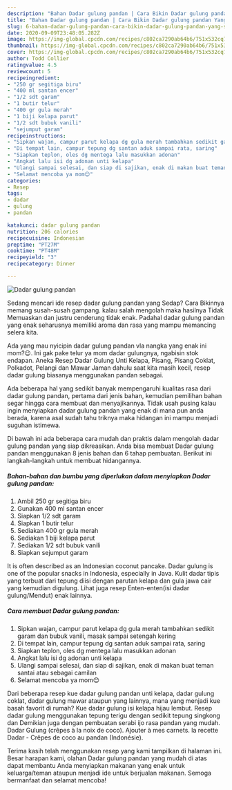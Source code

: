 ```yaml
---
description: "Bahan Dadar gulung pandan | Cara Bikin Dadar gulung pandan Yang Sempurna"
title: "Bahan Dadar gulung pandan | Cara Bikin Dadar gulung pandan Yang Sempurna"
slug: 6-bahan-dadar-gulung-pandan-cara-bikin-dadar-gulung-pandan-yang-sempurna
date: 2020-09-09T23:48:05.282Z
image: https://img-global.cpcdn.com/recipes/c802ca7290ab64b6/751x532cq70/dadar-gulung-pandan-foto-resep-utama.jpg
thumbnail: https://img-global.cpcdn.com/recipes/c802ca7290ab64b6/751x532cq70/dadar-gulung-pandan-foto-resep-utama.jpg
cover: https://img-global.cpcdn.com/recipes/c802ca7290ab64b6/751x532cq70/dadar-gulung-pandan-foto-resep-utama.jpg
author: Todd Collier
ratingvalue: 4.5
reviewcount: 5
recipeingredient:
- "250 gr segitiga biru"
- "400 ml santan encer"
- "1/2 sdt garam"
- "1 butir telur"
- "400 gr gula merah"
- "1 biji kelapa parut"
- "1/2 sdt bubuk vanili"
- "sejumput garam"
recipeinstructions:
- "Sipkan wajan, campur parut kelapa dg gula merah tambahkan sedikit garam dan bubuk vanili, masak sampai setengah kering"
- "Di tempat lain, campur tepung dg santan aduk sampai rata, saring"
- "Siapkan teplon, oles dg mentega lalu masukkan adonan"
- "Angkat lalu isi dg adonan unti kelapa"
- "Ulangi sampai selesai, dan siap di sajikan, enak di makan buat teman santai atau sebagai camilan"
- "Selamat mencoba ya mom😊"
categories:
- Resep
tags:
- dadar
- gulung
- pandan

katakunci: dadar gulung pandan 
nutrition: 206 calories
recipecuisine: Indonesian
preptime: "PT27M"
cooktime: "PT48M"
recipeyield: "3"
recipecategory: Dinner

---
```



![Dadar gulung pandan](https://img-global.cpcdn.com/recipes/c802ca7290ab64b6/751x532cq70/dadar-gulung-pandan-foto-resep-utama.jpg)

Sedang mencari ide resep dadar gulung pandan yang Sedap? Cara Bikinnya memang susah-susah gampang. kalau salah mengolah maka hasilnya Tidak Memuaskan dan justru cenderung tidak enak. Padahal dadar gulung pandan yang enak seharusnya memiliki aroma dan rasa yang mampu memancing selera kita.

Ada yang mau nyicipin dadar gulung pandan vla nangka yang enak ini mom?😉. Ini gak pake telur ya mom dadar gulungnya, ngabisin stok endapan. Aneka Resep Dadar Gulung Unti Kelapa, Pisang, Pisang Coklat, Polkadot, Pelangi dan Mawar Jaman dahulu saat kita masih kecil, resep dadar gulung biasanya menggunakan pandan sebagai.

Ada beberapa hal yang sedikit banyak mempengaruhi kualitas rasa dari dadar gulung pandan, pertama dari jenis bahan, kemudian pemilihan bahan segar hingga cara membuat dan menyajikannya. Tidak usah pusing kalau ingin menyiapkan dadar gulung pandan yang enak di mana pun anda berada, karena asal sudah tahu triknya maka hidangan ini mampu menjadi suguhan istimewa.


Di bawah ini ada beberapa cara mudah dan praktis dalam mengolah dadar gulung pandan yang siap dikreasikan. Anda bisa membuat Dadar gulung pandan menggunakan 8 jenis bahan dan 6 tahap pembuatan. Berikut ini langkah-langkah untuk membuat hidangannya.

<!--inarticleads1-->

##### Bahan-bahan dan bumbu yang diperlukan dalam menyiapkan Dadar gulung pandan:

1. Ambil 250 gr segitiga biru
1. Gunakan 400 ml santan encer
1. Siapkan 1/2 sdt garam
1. Siapkan 1 butir telur
1. Sediakan 400 gr gula merah
1. Sediakan 1 biji kelapa parut
1. Sediakan 1/2 sdt bubuk vanili
1. Siapkan sejumput garam


It is often described as an Indonesian coconut pancake. Dadar gulung is one of the popular snacks in Indonesia, especially in Java. Kulit dadar tipis yang terbuat dari tepung diisi dengan parutan kelapa dan gula jawa cair yang kemudian digulung. Lihat juga resep Enten-enten(isi dadar gulung/Mendut) enak lainnya. 

<!--inarticleads2-->

##### Cara membuat Dadar gulung pandan:

1. Sipkan wajan, campur parut kelapa dg gula merah tambahkan sedikit garam dan bubuk vanili, masak sampai setengah kering
1. Di tempat lain, campur tepung dg santan aduk sampai rata, saring
1. Siapkan teplon, oles dg mentega lalu masukkan adonan
1. Angkat lalu isi dg adonan unti kelapa
1. Ulangi sampai selesai, dan siap di sajikan, enak di makan buat teman santai atau sebagai camilan
1. Selamat mencoba ya mom😊


Dari beberapa resep kue dadar gulung pandan unti kelapa, dadar gulung coklat, dadar gulung mawar ataupun yang lainnya, mana yang menjadi kue basah favorit di rumah? Kue dadar gulung isi kelapa hijau lembut. Resep dadar gulung menggunakan tepung terigu dengan sedikit tepung singkong dan Demikian juga dengan pembuatan serabi ijo rasa pandan yang mudah. Dadar Gulung (crêpes à la noix de coco). Ajouter à mes carnets. la recette Dadar - Crêpes de coco au pandan (Indonésie). 

Terima kasih telah menggunakan resep yang kami tampilkan di halaman ini. Besar harapan kami, olahan Dadar gulung pandan yang mudah di atas dapat membantu Anda menyiapkan makanan yang enak untuk keluarga/teman ataupun menjadi ide untuk berjualan makanan. Semoga bermanfaat dan selamat mencoba!
